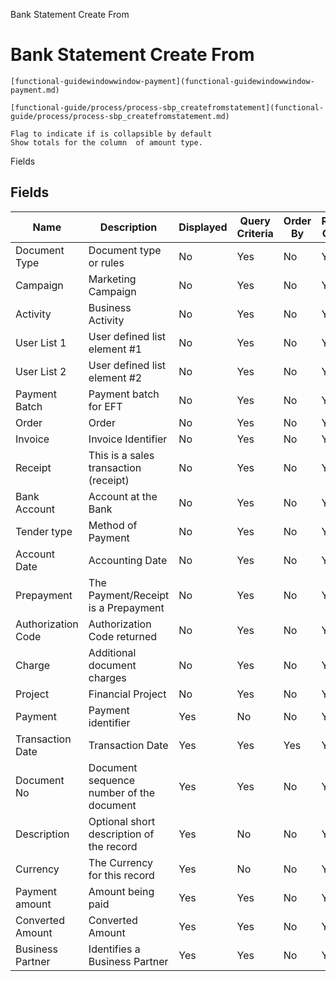 
Bank Statement Create From
# Bank Statement Create From



```
[functional-guidewindowwindow-payment](functional-guidewindowwindow-payment.md)
```

```
[functional-guide/process/process-sbp_createfromstatement](functional-guide/process/process-sbp_createfromstatement.md)
```

```
Flag to indicate if is collapsible by default
Show totals for the column  of amount type.
```
Fields
## Fields




Name               | Description                              | Displayed | Query Criteria | Order By | Read Only | Mandatory
------------------ | ---------------------------------------- | --------- | -------------- | -------- | --------- | ---------
Document Type      | Document type or rules                   | No        | Yes            | No       | Yes       | No       
Campaign           | Marketing Campaign                       | No        | Yes            | No       | Yes       | No       
Activity           | Business Activity                        | No        | Yes            | No       | Yes       | No       
User List 1        | User defined list element #1             | No        | Yes            | No       | Yes       | No       
User List 2        | User defined list element #2             | No        | Yes            | No       | Yes       | No       
Payment Batch      | Payment batch for EFT                    | No        | Yes            | No       | Yes       | No       
Order              | Order                                    | No        | Yes            | No       | Yes       | No       
Invoice            | Invoice Identifier                       | No        | Yes            | No       | Yes       | No       
Receipt            | This is a sales transaction (receipt)    | No        | Yes            | No       | Yes       | No       
Bank Account       | Account at the Bank                      | No        | Yes            | No       | Yes       | No       
Tender type        | Method of Payment                        | No        | Yes            | No       | Yes       | No       
Account Date       | Accounting Date                          | No        | Yes            | No       | Yes       | No       
Prepayment         | The Payment/Receipt is a Prepayment      | No        | Yes            | No       | Yes       | No       
Authorization Code | Authorization Code returned              | No        | Yes            | No       | Yes       | No       
Charge             | Additional document charges              | No        | Yes            | No       | Yes       | No       
Project            | Financial Project                        | No        | Yes            | No       | Yes       | No       
Payment            | Payment identifier                       | Yes       | No             | No       | Yes       | No       
Transaction Date   | Transaction Date                         | Yes       | Yes            | Yes      | Yes       | No       
Document No        | Document sequence number of the document | Yes       | Yes            | No       | Yes       | No       
Description        | Optional short description of the record | Yes       | No             | No       | Yes       | No       
Currency           | The Currency for this record             | Yes       | No             | No       | Yes       | No       
Payment amount     | Amount being paid                        | Yes       | Yes            | No       | Yes       | No       
Converted Amount   | Converted Amount                         | Yes       | Yes            | No       | Yes       | No       
Business Partner   | Identifies a Business Partner            | Yes       | Yes            | No       | Yes       | No       
